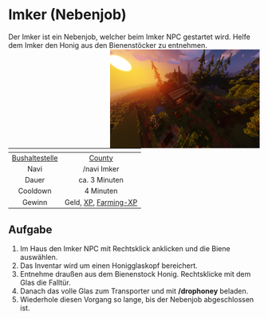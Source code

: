 # Imker (Nebenjob)
Der Imker ist ein Nebenjob, welcher beim Imker NPC gestartet wird. Helfe dem Imker den Honig aus den Bienenstöcker zu entnehmen. <img align="right" width="300" eight="150" src="../../../assets/image/nebenjobs/Imker.png">

| <!-- --> | <!-- --> |
| :-: | :-: |
| [Bushaltestelle](../../pages/öpnv/bus.md) | [County](../../pages/gebiete/county.md) |
| Navi | /navi Imker |
| Dauer | ca. 3 Minuten |
| Cooldown | 4 Minuten |
| Gewinn | Geld, [XP](../../pages/allgemein.md), [Farming-XP](../../pages/skills/farming.md) |

## Aufgabe
1. Im Haus den Imker NPC mit Rechtsklick anklicken und die Biene auswählen.
2. Das Inventar wird um einen Honigglaskopf bereichert.
3. Entnehme draußen aus dem Bienenstock Honig. Rechtsklicke mit dem Glas die Falltür.
4. Danach das volle Glas zum Transporter und mit **/drophoney** beladen.
5. Wiederhole diesen Vorgang so lange, bis der Nebenjob abgeschlossen ist.
